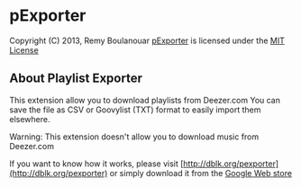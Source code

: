 pExporter
========================================================================

Copyright (C) 2013, Remy Boulanouar
[pExporter](http://dblk.org/pexporter) is licensed under the [MIT License](http://www.opensource.org/licenses/mit-license.php)

About Playlist Exporter
-------------------------------------------------------------------------------

This extension allow you to download playlists from Deezer.com
You can save the file as CSV or Goovylist (TXT) format to easily import them elsewhere.

Warning: This extension doesn't allow you to download music from Deezer.com

If you want to know how it works, please visit [http://dblk.org/pexporter](http://dblk.org/pexporter) or simply download it from the [Google Web store](https://chrome.google.com/webstore/detail/playlist-exporter/ipdibomfjmifchhealolhhmocbfnjemj)